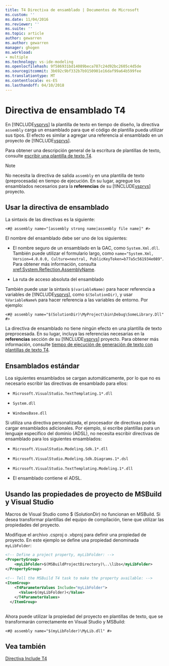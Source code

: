 ```yaml
---
title: T4 Directiva de ensamblado | Documentos de Microsoft
ms.custom: ''
ms.date: 11/04/2016
ms.reviewer: ''
ms.suite: ''
ms.topic: article
author: gewarren
ms.author: gewarren
manager: ghogen
ms.workload:
- multiple
ms.technology: vs-ide-modeling
ms.openlocfilehash: 9f586931bd14089beca787c24d92bc2605c4d5de
ms.sourcegitcommit: 3b692c9bf332b7b9150901e16daf99a64b599fee
ms.translationtype: MT
ms.contentlocale: es-ES
ms.lasthandoff: 04/10/2018
---
```

# <a name="t4-assembly-directive"></a>Directiva de ensamblado T4
En [!INCLUDE[vsprvs](../code-quality/includes/vsprvs_md.md)] la plantilla de texto en tiempo de diseño, la directiva `assembly` carga un ensamblado para que el código de plantilla pueda utilizar sus tipos. El efecto es similar a agregar una referencia al ensamblado en un proyecto de [!INCLUDE[vsprvs](../code-quality/includes/vsprvs_md.md)].  
  
 Para obtener una descripción general de la escritura de plantillas de texto, consulte [escribir una plantilla de texto T4](../modeling/writing-a-t4-text-template.md).  
  
> [!NOTE]
>  No necesita la directiva de salida `assembly` en una plantilla de texto (preprocesada) en tiempo de ejecución. En su lugar, agregue los ensamblados necesarios para la **referencias** de su [!INCLUDE[vsprvs](../code-quality/includes/vsprvs_md.md)] proyecto.  
  
## <a name="using-the-assembly-directive"></a>Usar la directiva de ensamblado  
 La sintaxis de las directivas es la siguiente:  
  
```  
<#@ assembly name="[assembly strong name|assembly file name]" #>  
```  
  
 El nombre del ensamblado debe ser uno de los siguientes:  
  
-   El nombre seguro de un ensamblado en la GAC, como `System.Xml.dll`. También puede utilizar el formulario largo, como `name="System.Xml, Version=4.0.0.0, Culture=neutral, PublicKeyToken=b77a5c561934e089"`. Para obtener más información, consulta <xref:System.Reflection.AssemblyName>.  
  
-   La ruta de acceso absoluta del ensamblado  
  
 También puede usar la sintaxis `$(variableName)` para hacer referencia a variables de [!INCLUDE[vsprvs](../code-quality/includes/vsprvs_md.md)], como `$(SolutionDir)`, y usar `%VariableName%` para hacer referencia a las variables de entorno. Por ejemplo:  
  
```  
<#@ assembly name="$(SolutionDir)\MyProject\bin\Debug\SomeLibrary.Dll" #>  
```  
  
 La directiva de ensamblado no tiene ningún efecto en una plantilla de texto preprocesada. En su lugar, incluya las referencias necesarias en la **referencias** sección de su [!INCLUDE[vsprvs](../code-quality/includes/vsprvs_md.md)] proyecto. Para obtener más información, consulte [tiempo de ejecución de generación de texto con plantillas de texto T4](../modeling/run-time-text-generation-with-t4-text-templates.md).  
  
## <a name="standard-assemblies"></a>Ensamblados estándar  
 Loa siguientes ensamblados se cargan automáticamente, por lo que no es necesario escribir las directivas de ensamblado para ellos:  
  
-   `Microsoft.VisualStudio.TextTemplating.1*.dll`  
  
-   `System.dll`  
  
-   `WindowsBase.dll`  
  
 Si utiliza una directiva personalizada, el procesador de directivas podría cargar ensamblados adicionales. Por ejemplo, si escribe plantillas para un lenguaje específico del dominio (ADSL), no necesita escribir directivas de ensamblado para los siguientes ensamblados:  
  
-   `Microsoft.VisualStudio.Modeling.Sdk.1*.dll`  
  
-   `Microsoft.VisualStudio.Modeling.Sdk.Diagrams.1*.dsl`  
  
-   `Microsoft.VisualStudio.TextTemplating.Modeling.1*.dll`  
  
-   El ensamblado contiene el ADSL.  
  
##  <a name="msbuild"></a> Usando las propiedades de proyecto de MSBuild y Visual Studio  
 Macros de Visual Studio como $ (SolutionDir) no funcionan en MSBuild. Si desea transformar plantillas del equipo de compilación, tiene que utilizar las propiedades del proyecto.  
  
 Modifique el archivo .csproj o .vbproj para definir una propiedad de proyecto. En este ejemplo se define una propiedad denominada `myLibFolder`:  
  
```xml  
<!-- Define a project property, myLibFolder: -->  
<PropertyGroup>  
    <myLibFolder>$(MSBuildProjectDirectory)\..\libs</myLibFolder>  
</PropertyGroup>  
  
<!-- Tell the MSBuild T4 task to make the property available: -->  
<ItemGroup>  
    <T4ParameterValues Include="myLibFolder">  
      <Value>$(myLibFolder)</Value>  
    </T4ParameterValues>  
  </ItemGroup>  
  
```  
  
 Ahora puede utilizar la propiedad del proyecto en plantillas de texto, que se transformarán correctamente en Visual Studio y MSBuild:  
  
```  
<#@ assembly name="$(myLibFolder)\MyLib.dll" #>  
```  
  
## <a name="see-also"></a>Vea también  
 [Directiva Include T4](../modeling/t4-include-directive.md)